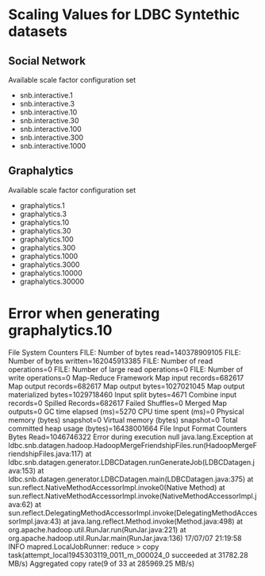# Scaling Values for LDBC Syntethic datasets

## Social Network
Available scale factor configuration set
* snb.interactive.1
* snb.interactive.3
* snb.interactive.10
* snb.interactive.30
* snb.interactive.100
* snb.interactive.300
* snb.interactive.1000

## Graphalytics
Available scale factor configuration set
* graphalytics.1
* graphalytics.3
* graphalytics.10
* graphalytics.30
* graphalytics.100
* graphalytics.300
* graphalytics.1000
* graphalytics.3000
* graphalytics.10000
* graphalytics.30000

# Error when generating graphalytics.10

 File System Counters
                FILE: Number of bytes read=140378909105
                FILE: Number of bytes written=162045913385
                FILE: Number of read operations=0
                FILE: Number of large read operations=0
                FILE: Number of write operations=0
        Map-Reduce Framework
                Map input records=682617
                Map output records=682617
                Map output bytes=1027021045
                Map output materialized bytes=1029718460
                Input split bytes=4671
                Combine input records=0
                Spilled Records=682617
                Failed Shuffles=0
                Merged Map outputs=0
                GC time elapsed (ms)=5270
                CPU time spent (ms)=0
                Physical memory (bytes) snapshot=0
                Virtual memory (bytes) snapshot=0
                Total committed heap usage (bytes)=16438001664
        File Input Format Counters 
                Bytes Read=1046746322
Error during execution
null
java.lang.Exception
        at ldbc.snb.datagen.hadoop.HadoopMergeFriendshipFiles.run(HadoopMergeFriendshipFiles.java:117)
        at ldbc.snb.datagen.generator.LDBCDatagen.runGenerateJob(LDBCDatagen.java:153)
        at ldbc.snb.datagen.generator.LDBCDatagen.main(LDBCDatagen.java:375)
        at sun.reflect.NativeMethodAccessorImpl.invoke0(Native Method)
        at sun.reflect.NativeMethodAccessorImpl.invoke(NativeMethodAccessorImpl.java:62)
        at sun.reflect.DelegatingMethodAccessorImpl.invoke(DelegatingMethodAccessorImpl.java:43)
        at java.lang.reflect.Method.invoke(Method.java:498)
        at org.apache.hadoop.util.RunJar.run(RunJar.java:221)
        at org.apache.hadoop.util.RunJar.main(RunJar.java:136)
17/07/07 21:19:58 INFO mapred.LocalJobRunner: reduce > copy task(attempt_local1945303119_0011_m_000024_0 succeeded at 31782.28 MB/s) Aggregated copy rate(9 of 33 at 285969.25 MB/s)


